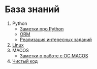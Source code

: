 База знаний
===========
1. Python
   - [Заметки про Python](python/python-notes-index.md)
   - [ORM](python/orm-index.md)
   - [Реализация интересных заданий](python/code-examples-index.md)
2. [Linux](./linux/index.md) 
3. MACOS
    - [Заметки о работе с ОС MACOS](macos/macos-notes-index.md)
4. [Чистый код](clean-code/clean-code-index.md)